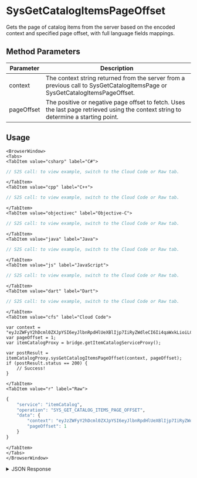 # SysGetCatalogItemsPageOffset

Gets the page of catalog items from the server based on the encoded context and specified page offset, with full language fields mappings.

<PartialServop service_name="itemCatalog" operation_name="SYS_GET_CATALOG_ITEMS_PAGE_OFFSET" />

## Method Parameters

| Parameter  | Description                                                                                                                         |
| ---------- | ----------------------------------------------------------------------------------------------------------------------------------- |
| context    | The context string returned from the server from a previous call to SysGetCatalogItemsPage or SysGetCatalogItemsPageOffset.         |
| pageOffset | The positive or negative page offset to fetch. Uses the last page retrieved using the context string to determine a starting point. |

## Usage

```mdx-code-block
<BrowserWindow>
<Tabs>
<TabItem value="csharp" label="C#">
```

```csharp
// S2S call: to view example, switch to the Cloud Code or Raw tab.
```

```mdx-code-block
</TabItem>
<TabItem value="cpp" label="C++">
```

```cpp
// S2S call: to view example, switch to the Cloud Code or Raw tab.
```

```mdx-code-block
</TabItem>
<TabItem value="objectivec" label="Objective-C">
```

```objectivec
// S2S call: to view example, switch to the Cloud Code or Raw tab.
```

```mdx-code-block
</TabItem>
<TabItem value="java" label="Java">
```

```java
// S2S call: to view example, switch to the Cloud Code or Raw tab.
```

```mdx-code-block
</TabItem>
<TabItem value="js" label="JavaScript">
```

```javascript
// S2S call: to view example, switch to the Cloud Code or Raw tab.
```

```mdx-code-block
</TabItem>
<TabItem value="dart" label="Dart">
```

```dart
// S2S call: to view example, switch to the Cloud Code or Raw tab.
```

```mdx-code-block
</TabItem>
<TabItem value="cfs" label="Cloud Code">
```

```cfscript
var context = "eyJzZWFyY2hDcml0ZXJpYSI6eyJlbnRpdHlUeXBlIjp7IiRyZWdleCI6Ii4qaWxkLioiLCIkb3B0";
var pageOffset = 1;
var itemCatalogProxy = bridge.getItemCatalogServiceProxy();

var postResult = itemCatalogProxy.sysGetCatalogItemsPageOffset(context, pageOffset);
if (postResult.status == 200) {
    // Success!
}
```

```mdx-code-block
</TabItem>
<TabItem value="r" label="Raw">
```

```r
{
	"service": "itemCatalog",
	"operation": "SYS_GET_CATALOG_ITEMS_PAGE_OFFSET",
	"data": {
		"context": "eyJzZWFyY2hDcml0ZXJpYSI6eyJlbnRpdHlUeXBlIjp7IiRyZWdleCI6Ii4qaWxkLioiLCIkb3B0",
		"pageOffset": 1
	}
}
```

```mdx-code-block
</TabItem>
</Tabs>
</BrowserWindow>
```

<details>
<summary>JSON Response</summary>

```json
{
    "data": {
        "context": "eyJzZWFyY2hDcml0ZXJpYSI6eyJnYW1lSWQiOiIyMzQwMyJ9LCJzb3J0Q3JpdGVyaWEiOnsiY3JlYXRlZEF0IjoxLCJ1cGRhdGVkQXQiOi0xfSwicGFnaW5hdGlvbiI6eyJyb3dzUGVyUGFnZSI6MSwicGFnZU51bWJlciI6MiwiZG9Db3VudCI6dHJ1ZX0sIm9wdGlvbnMiOm51bGx9",
        "results": {
            "count": 7,
            "page": 2,
            "items": [
                {
                    "gameId": "23403",
                    "defId": "medal_bronze_2",
                    "name": {
                        "en": "Medium Bronze Medal"
                    },
                    "desc": {
                        "en": ""
                    },
                    "type": "ITEM",
                    "category": "collectable",
                    "tags": ["medal"],
                    "buyPrice": {},
                    "sellPrice": {},
                    "image": null,
                    "resourceGroup": null,
                    "resourceTag": null,
                    "meta": {},
                    "initData": {},
                    "pState": "PUBLISHED",
                    "publishedAt": 1566585957049,
                    "createdAt": 1566585954652,
                    "updatedAt": 1566585957049,
                    "version": 2,
                    "stackable": false,
                    "consumable": false,
                    "uses": null,
                    "coolDownSecs": 0,
                    "recoverySecs": 0,
                    "activatable": false,
                    "statusName": null,
                    "activeSecs": null,
                    "tradable": false,
                    "blockchain": false,
                    "blockchainDefId": null
                }
            ],
            "moreAfter": true,
            "moreBefore": true
        }
    },
    "status": 200
}
```

</details>
